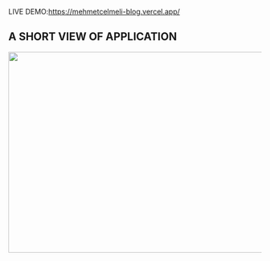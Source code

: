 LIVE DEMO:https://mehmetcelmeli-blog.vercel.app/
## A SHORT VIEW OF APPLICATION

<img src="https://media.giphy.com/media/v1.Y2lkPTc5MGI3NjExNWptcGttbXh3ZTF4Y21zMWswZjZmeDBkYXBlbml0ZGw2ODBsN3E0cCZlcD12MV9pbnRlcm5hbF9naWZfYnlfaWQmY3Q9Zw/WOaoK2WF96v0kOe3Tx/giphy.gif" width="800" height="400m" />

